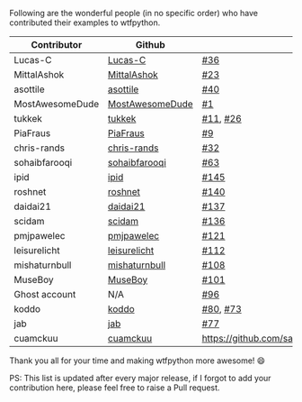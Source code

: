 Following are the wonderful people (in no specific order) who have contributed their examples to wtfpython.

| Contributor | Github | Issues |
|-------------|--------|--------|
| Lucas-C | [Lucas-C](https://github.com/Lucas-C) | [#36](https://github.com/satwikkansal/wtfpython/issues/36) |
| MittalAshok | [MittalAshok](https://github.com/MittalAshok) | [#23](https://github.com/satwikkansal/wtfpython/issues/23) |
| asottile | [asottile](https://github.com/asottile) | [#40](https://github.com/satwikkansal/wtfpython/issues/40) |
| MostAwesomeDude | [MostAwesomeDude](https://github.com/MostAwesomeDude) | [#1](https://github.com/satwikkansal/wtfpython/issues/1) |
| tukkek | [tukkek](https://github.com/tukkek) | [#11](https://github.com/satwikkansal/wtfpython/issues/11), [#26](https://github.com/satwikkansal/wtfpython/issues/26) |
| PiaFraus | [PiaFraus](https://github.com/PiaFraus) | [#9](https://github.com/satwikkansal/wtfpython/issues/9) |
| chris-rands | [chris-rands](https://github.com/chris-rands) | [#32](https://github.com/satwikkansal/wtfpython/issues/32) |
| sohaibfarooqi | [sohaibfarooqi](https://github.com/sohaibfarooqi) | [#63](https://github.com/satwikkansal/wtfpython/issues/63) |
| ipid | [ipid](https://github.com/ipid) | [#145](https://github.com/satwikkansal/wtfpython/issues/145) |
| roshnet | [roshnet](https://github.com/roshnet) | [#140](https://github.com/satwikkansal/wtfpython/issues/140) |
| daidai21 | [daidai21](https://github.com/daidai21) | [#137](https://github.com/satwikkansal/wtfpython/issues/137) |
| scidam | [scidam](https://github.com/scidam) | [#136](https://github.com/satwikkansal/wtfpython/issues/136) |
| pmjpawelec | [pmjpawelec](https://github.com/pmjpawelec) | [#121](https://github.com/satwikkansal/wtfpython/issues/121) |
| leisurelicht | [leisurelicht](https://github.com/leisurelicht) | [#112](https://github.com/satwikkansal/wtfpython/issues/112) |
| mishaturnbull | [mishaturnbull](https://github.com/mishaturnbull) | [#108](https://github.com/satwikkansal/wtfpython/issues/108) |
| MuseBoy | [MuseBoy](https://github.com/MuseBoy) | [#101](https://github.com/satwikkansal/wtfpython/issues/101) |
| Ghost account | N/A | [#96](https://github.com/satwikkansal/wtfpython/issues/96)
| koddo | [koddo](https://github.com/koddo) | [#80](https://github.com/satwikkansal/wtfpython/issues/80), [#73](https://github.com/satwikkansal/wtfpython/issues/73) |
| jab | [jab](https://github.com/jab) | [#77](https://github.com/satwikkansal/wtfpython/issues/77) |
| cuamckuu | [cuamckuu](https://github.com/cuamckuu) | https://github.com/satwikkansal/wtfpython/issues/118 |


Thank you all for your time and making wtfpython more awesome! :smile:

PS: This list is updated after every major release, if I forgot to add your contribution here, please feel free to raise a Pull request.

